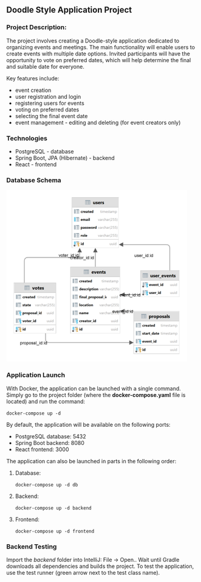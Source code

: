 ## Doodle Style Application Project

### Project Description:

The project involves creating a Doodle-style application dedicated to organizing events and meetings. 
The main functionality will enable users to create events with multiple date options. 
Invited participants will have the opportunity to vote on preferred dates, which will help determine the final and 
suitable date for everyone.

Key features include:
* event creation
* user registration and login
* registering users for events
* voting on preferred dates
* selecting the final event date
* event management - editing and deleting (for event creators only)

### Technologies

* PostgreSQL - database
* Spring Boot, JPA (Hibernate) - backend
* React - frontend

### Database Schema

<img src="assets/db_diagram.png" alt="db_diagram.jpg" height="450px">

### Application Launch

With Docker, the application can be launched with a single command. Simply go to the project folder 
(where the **docker-compose.yaml** file is located) and run the command:

```
docker-compose up -d 
```

By default, the application will be available on the following ports:

* PostgreSQL database: 5432
* Spring Boot backend: 8080
* React frontend: 3000

The application can also be launched in parts in the following order:

1. Database:
   ```
   docker-compose up -d db
   ```

2. Backend:
   ```
   docker-compose up -d backend
   ```

3. Frontend:
   ```
   docker-compose up -d frontend
   ```

### Backend Testing

Import the *backend* folder into IntelliJ: File -> Open.. Wait until Gradle downloads all dependencies and 
builds the project. To test the application, use the test runner (green arrow next to the test class name).


